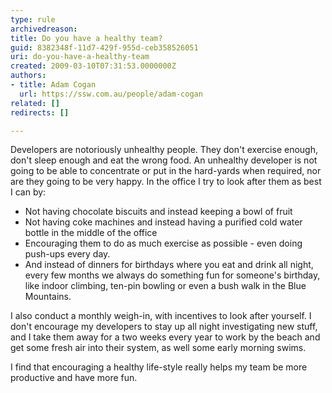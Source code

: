 ```yaml
---
type: rule
archivedreason: 
title: Do you have a healthy team?
guid: 8382348f-11d7-429f-955d-ceb358526051
uri: do-you-have-a-healthy-team
created: 2009-03-10T07:31:53.0000000Z
authors:
- title: Adam Cogan
  url: https://ssw.com.au/people/adam-cogan
related: []
redirects: []

---
```


Developers are notoriously unhealthy people. They don't exercise enough, don't sleep enough and eat the wrong food. An unhealthy developer is not going to be able to concentrate or put in the hard-yards when required, nor are they going to be very happy. In the office I try to look after them as best I can by:

<!--endintro-->

* Not having chocolate biscuits and instead keeping a bowl of fruit<br>
* Not having coke machines and instead having a purified cold water bottle in the middle of the office<br>
* Encouraging them to do as much exercise as possible - even doing push-ups every day.<br>
* And instead of dinners for birthdays where you eat and drink all night, every few months we always do something fun for someone's birthday, like indoor climbing, ten-pin bowling or even a bush walk in the Blue Mountains.


I also conduct a monthly weigh-in, with incentives to look after yourself. I don't encourage my developers to stay up all night investigating new stuff, and I take them away for a two weeks every year to work by the beach and get some fresh air into their system, as well some early morning swims.

I find that encouraging a healthy life-style really helps my team be more productive and have more fun.
